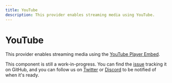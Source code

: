 ```yaml
---
title: YouTube
description: This provider enables streaming media using YouTube.
---
```


# YouTube

This provider enables streaming media using the [YouTube Player Embed](https://developers.google.com/youtube/player_parameters).

This component is still a work-in-progress. You can find the [issue](https://github.com/vidstack/player/issues/13)
tracking it on GitHub, and you can follow us on [Twitter](https://twitter.com/vidstackjs?lang=en)
or [Discord](https://discord.com/invite/7RGU7wvsu9) to be notified of when it's ready.
